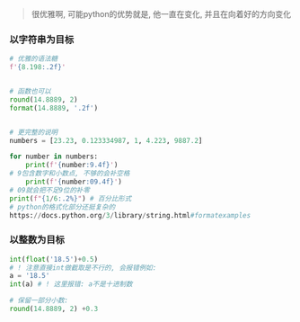 > 很优雅啊, 可能python的优势就是, 他一直在变化, 并且在向着好的方向变化


### 以字符串为目标
```python
# 优雅的语法糖
f'{8.198:.2f}'


# 函数也可以
round(14.8889, 2)
format(14.8889, '.2f')


# 更完整的说明
numbers = [23.23, 0.123334987, 1, 4.223, 9887.2]

for number in numbers:
    print(f'{number:9.4f}')
# 9包含数字和小数点, 不够的会补空格
    print(f'{number:09.4f}')
# 09就会把不足9位的补零
print(f"{1/6:.2%}") # 百分比形式
# python的格式化部分还挺复杂的
https://docs.python.org/3/library/string.html#formatexamples
```


### 以整数为目标
```python
int(float('18.5')+0.5)
# ! 注意直接int做截取是不行的, 会报错例如: 
a = '18.5'
int(a) # ! 这里报错: a不是十进制数

# 保留一部分小数:
round(14.8889, 2) +0.3

```